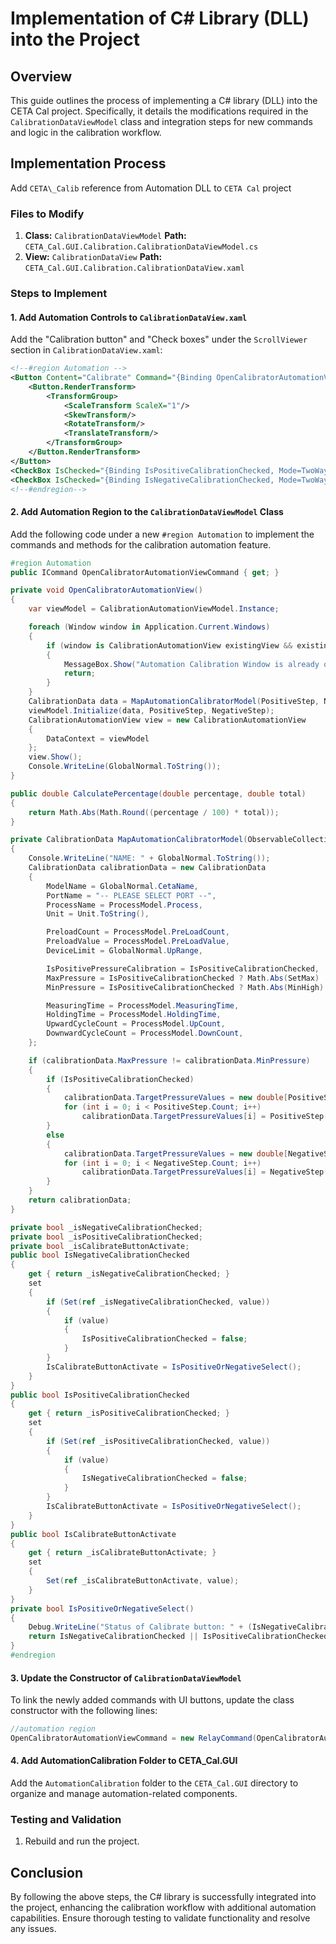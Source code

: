 # Implementation of C# Library (DLL) into the Project

## Overview

This guide outlines the process of implementing a C# library (DLL) into the CETA Cal project. Specifically, it details the modifications required in the `CalibrationDataViewModel` class and integration steps for new commands and logic in the calibration workflow.

## Implementation Process

Add `CETA\_Calib` reference from Automation DLL to `CETA Cal` project

### Files to Modify

1. **Class:** `CalibrationDataViewModel`
   **Path:** `CETA_Cal.GUI.Calibration.CalibrationDataViewModel.cs`
2. **View:** `CalibrationDataView`
   **Path:** `CETA_Cal.GUI.Calibration.CalibrationDataView.xaml`

### Steps to Implement

#### 1. Add Automation Controls to `CalibrationDataView.xaml`

Add the "Calibration button" and "Check boxes" under the `ScrollViewer` section in `CalibrationDataView.xaml`:

```xml
<!--#region Automation -->
<Button Content="Calibrate" Command="{Binding OpenCalibratorAutomationViewCommand}" IsEnabled="{Binding IsCalibrateButtonActivate}" HorizontalAlignment="Left" Margin="886,11,0,0" VerticalAlignment="Top" Width="100" RenderTransformOrigin="0.5,0.5" >
    <Button.RenderTransform>
        <TransformGroup>
            <ScaleTransform ScaleX="1"/>
            <SkewTransform/>
            <RotateTransform/>
            <TranslateTransform/>
        </TransformGroup>
    </Button.RenderTransform>
</Button>
<CheckBox IsChecked="{Binding IsPositiveCalibrationChecked, Mode=TwoWay}" Content="Positive" HorizontalAlignment="Left" Margin="885,40,0,0" VerticalAlignment="Top"/>
<CheckBox IsChecked="{Binding IsNegativeCalibrationChecked, Mode=TwoWay}" Content="Negative" HorizontalAlignment="Left" Margin="885,64,0,0" VerticalAlignment="Top"/>
<!--#endregion-->
```

#### 2. Add Automation Region to the `CalibrationDataViewModel` Class

Add the following code under a new `#region Automation` to implement the commands and methods for the calibration automation feature.

```csharp
#region Automation
public ICommand OpenCalibratorAutomationViewCommand { get; }

private void OpenCalibratorAutomationView()
{
    var viewModel = CalibrationAutomationViewModel.Instance;

    foreach (Window window in Application.Current.Windows)
    {
        if (window is CalibrationAutomationView existingView && existingView.DataContext == viewModel)
        {
            MessageBox.Show("Automation Calibration Window is already open.", "Information", MessageBoxButton.OK, MessageBoxImage.Information);
            return;
        }
    }
    CalibrationData data = MapAutomationCalibratorModel(PositiveStep, NegativeStep);
    viewModel.Initialize(data, PositiveStep, NegativeStep);
    CalibrationAutomationView view = new CalibrationAutomationView
    {
        DataContext = viewModel
    };
    view.Show();
    Console.WriteLine(GlobalNormal.ToString());
}

public double CalculatePercentage(double percentage, double total)
{
    return Math.Abs(Math.Round((percentage / 100) * total));
}

private CalibrationData MapAutomationCalibratorModel(ObservableCollection<CalibrationPointModel> PositiveStep, ObservableCollection<CalibrationPointModel> NegativeStep)
{
    Console.WriteLine("NAME: " + GlobalNormal.ToString());
    CalibrationData calibrationData = new CalibrationData
    {
        ModelName = GlobalNormal.CetaName,
        PortName = "-- PLEASE SELECT PORT --",
        ProcessName = ProcessModel.Process,
        Unit = Unit.ToString(),

        PreloadCount = ProcessModel.PreLoadCount,
        PreloadValue = ProcessModel.PreLoadValue,
        DeviceLimit = GlobalNormal.UpRange,

        IsPositivePressureCalibration = IsPositiveCalibrationChecked,
        MaxPressure = IsPositiveCalibrationChecked ? Math.Abs(SetMax) : Math.Abs(SetMin),
        MinPressure = IsPositiveCalibrationChecked ? Math.Abs(MinHigh) : Math.Abs(MaxLow),

        MeasuringTime = ProcessModel.MeasuringTime,
        HoldingTime = ProcessModel.HoldingTime,
        UpwardCycleCount = ProcessModel.UpCount,
        DownwardCycleCount = ProcessModel.DownCount,
    };

    if (calibrationData.MaxPressure != calibrationData.MinPressure)
    {
        if (IsPositiveCalibrationChecked)
        {
            calibrationData.TargetPressureValues = new double[PositiveStep.Count];
            for (int i = 0; i < PositiveStep.Count; i++)
                calibrationData.TargetPressureValues[i] = PositiveStep[i].Target;
        }
        else
        {
            calibrationData.TargetPressureValues = new double[NegativeStep.Count];
            for (int i = 0; i < NegativeStep.Count; i++)
                calibrationData.TargetPressureValues[i] = NegativeStep[i].Target;
        }
    }
    return calibrationData;
}

private bool _isNegativeCalibrationChecked;
private bool _isPositiveCalibrationChecked;
private bool _isCalibrateButtonActivate;
public bool IsNegativeCalibrationChecked
{
    get { return _isNegativeCalibrationChecked; }
    set
    {
        if (Set(ref _isNegativeCalibrationChecked, value))
        {
            if (value)
            {
                IsPositiveCalibrationChecked = false;
            }
        }
        IsCalibrateButtonActivate = IsPositiveOrNegativeSelect();
    }
}
public bool IsPositiveCalibrationChecked
{
    get { return _isPositiveCalibrationChecked; }
    set
    {
        if (Set(ref _isPositiveCalibrationChecked, value))
        {
            if (value)
            {
                IsNegativeCalibrationChecked = false;
            }
        }
        IsCalibrateButtonActivate = IsPositiveOrNegativeSelect();
    }
}
public bool IsCalibrateButtonActivate
{
    get { return _isCalibrateButtonActivate; }
    set
    {
        Set(ref _isCalibrateButtonActivate, value);
    }
}
private bool IsPositiveOrNegativeSelect()
{
    Debug.WriteLine("Status of Calibrate button: " + (IsNegativeCalibrationChecked || IsPositiveCalibrationChecked));
    return IsNegativeCalibrationChecked || IsPositiveCalibrationChecked;
}
#endregion
```

#### 3. Update the Constructor of `CalibrationDataViewModel`

To link the newly added commands with UI buttons, update the class constructor with the following lines:

```csharp
//automation region
OpenCalibratorAutomationViewCommand = new RelayCommand(OpenCalibratorAutomationView);
```

#### 4. Add AutomationCalibration Folder to CETA\_Cal.GUI

Add the `AutomationCalibration` folder to the `CETA_Cal.GUI` directory to organize and manage automation-related components.

### Testing and Validation

1. Rebuild and run the project.

## Conclusion

By following the above steps, the C# library is successfully integrated into the project, enhancing the calibration workflow with additional automation capabilities. Ensure thorough testing to validate functionality and resolve any issues.
